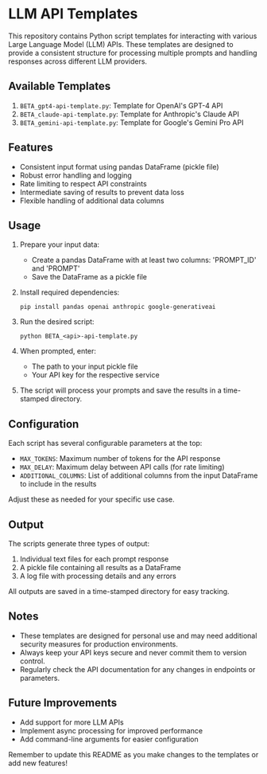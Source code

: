 # LLM API Templates

This repository contains Python script templates for interacting with various Large Language Model (LLM) APIs. These templates are designed to provide a consistent structure for processing multiple prompts and handling responses across different LLM providers.

## Available Templates

1. `BETA_gpt4-api-template.py`: Template for OpenAI's GPT-4 API
2. `BETA_claude-api-template.py`: Template for Anthropic's Claude API
3. `BETA_gemini-api-template.py`: Template for Google's Gemini Pro API

## Features

- Consistent input format using pandas DataFrame (pickle file)
- Robust error handling and logging
- Rate limiting to respect API constraints
- Intermediate saving of results to prevent data loss
- Flexible handling of additional data columns

## Usage

1. Prepare your input data:
   - Create a pandas DataFrame with at least two columns: 'PROMPT_ID' and 'PROMPT'
   - Save the DataFrame as a pickle file

2. Install required dependencies:
   ```
   pip install pandas openai anthropic google-generativeai
   ```

3. Run the desired script:
   ```
   python BETA_<api>-api-template.py
   ```

4. When prompted, enter:
   - The path to your input pickle file
   - Your API key for the respective service

5. The script will process your prompts and save the results in a time-stamped directory.

## Configuration

Each script has several configurable parameters at the top:

- `MAX_TOKENS`: Maximum number of tokens for the API response
- `MAX_DELAY`: Maximum delay between API calls (for rate limiting)
- `ADDITIONAL_COLUMNS`: List of additional columns from the input DataFrame to include in the results

Adjust these as needed for your specific use case.

## Output

The scripts generate three types of output:

1. Individual text files for each prompt response
2. A pickle file containing all results as a DataFrame
3. A log file with processing details and any errors

All outputs are saved in a time-stamped directory for easy tracking.

## Notes

- These templates are designed for personal use and may need additional security measures for production environments.
- Always keep your API keys secure and never commit them to version control.
- Regularly check the API documentation for any changes in endpoints or parameters.

## Future Improvements

- Add support for more LLM APIs
- Implement async processing for improved performance
- Add command-line arguments for easier configuration

Remember to update this README as you make changes to the templates or add new features!
